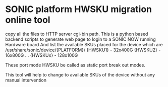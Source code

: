 # SONIC platform HWSKU migration online tool

copy all the files to HTTP server cgi-bin path.
This is a python based backend scripts to generate 
web page to login to a SONIC NOW running Hardware board
And list the available SKUs placed for the device which 
are /usr/share/sonic/device/{PLATFORM}/
{HWSKU1} - 32x400G
{HWSKU2} - 16x800G
...
{HWSKUx} - 128x100G

These port mode HWSKU be called as static port break out modes.

This tool will help to change to available SKUs of the device without any manual intervention
